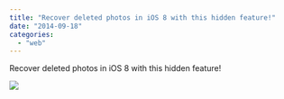 ```yaml
---
title: "Recover deleted photos in iOS 8 with this hidden feature!"
date: "2014-09-18"
categories: 
  - "web"
---
```


Recover deleted photos in iOS 8 with this hidden feature!  
  
[![](https://fbcdn-sphotos-g-a.akamaihd.net/hphotos-ak-xaf1/v/t1.0-9/s130x130/10703587_839550786068700_6007710209512422631_n.jpg?oh=065e99c0f1a1c1c904d38ab30e48d526&oe=54893255&__gda__=1418338994_2df4ef54d6aac310a7e35464000da1af)](http://www.facebook.com/iCosmoGeek/photos/a.634427076581073.1073741826.132336730123446/839550786068700/?type=1&relevant_count=1)
